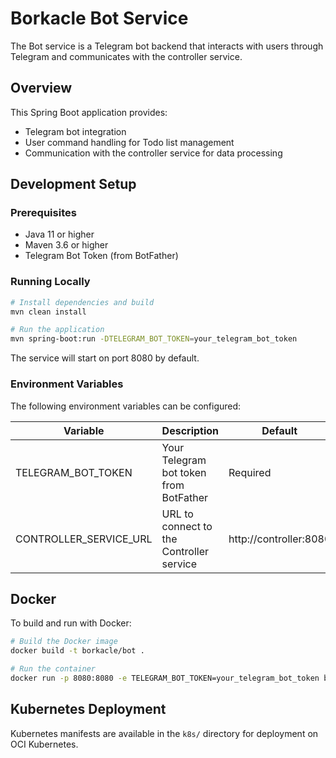 # Borkacle Bot Service

The Bot service is a Telegram bot backend that interacts with users through Telegram and communicates with the controller service.

## Overview

This Spring Boot application provides:
- Telegram bot integration
- User command handling for Todo list management
- Communication with the controller service for data processing

## Development Setup

### Prerequisites
- Java 11 or higher
- Maven 3.6 or higher
- Telegram Bot Token (from BotFather)

### Running Locally

```bash
# Install dependencies and build
mvn clean install

# Run the application
mvn spring-boot:run -DTELEGRAM_BOT_TOKEN=your_telegram_bot_token
```

The service will start on port 8080 by default.

### Environment Variables

The following environment variables can be configured:

| Variable | Description | Default |
|----------|-------------|---------|
| TELEGRAM_BOT_TOKEN | Your Telegram bot token from BotFather | Required |
| CONTROLLER_SERVICE_URL | URL to connect to the Controller service | http://controller:8080 |

## Docker

To build and run with Docker:

```bash
# Build the Docker image
docker build -t borkacle/bot .

# Run the container
docker run -p 8080:8080 -e TELEGRAM_BOT_TOKEN=your_telegram_bot_token borkacle/bot
```

## Kubernetes Deployment

Kubernetes manifests are available in the `k8s/` directory for deployment on OCI Kubernetes. 